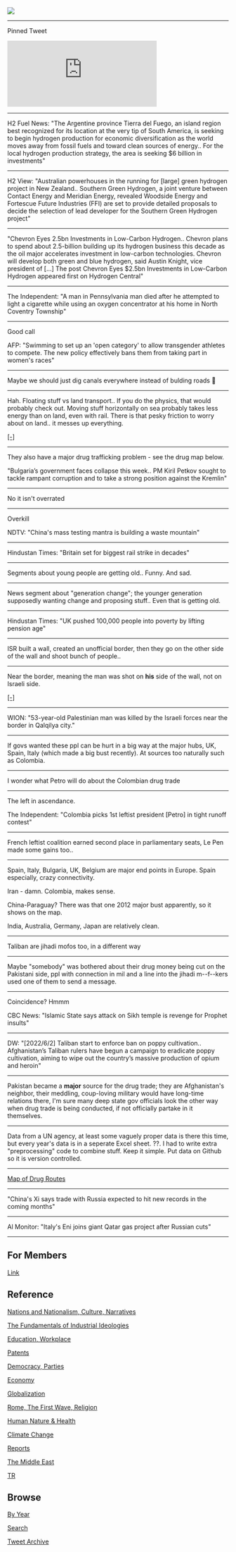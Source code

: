 <img src="https://drive.google.com/uc?export=view&id=1B2wf9R7AMH1d7Vw6e2mucLbIQ5NSjir7"/>

---

Pinned Tweet

<iframe width="340" src="https://www.youtube.com/embed/B3knAZxXMzo?start=195" title="How Hydrogen Could Solve the Energy Crisis: Bloomberg Green" frameborder="0" allow="accelerometer; autoplay; clipboard-write; encrypted-media; gyroscope; picture-in-picture" allowfullscreen></iframe>

---

H2 Fuel News: "The Argentine province Tierra del Fuego, an island
region best recognized for its location at the very tip of South
America, is seeking to begin hydrogen production for economic
diversification as the world moves away from fossil fuels and toward
clean sources of energy.. For the local hydrogen production strategy,
the area is seeking $6 billion in investments"

---

H2 View: "Australian powerhouses in the running for [large] green
hydrogen project in New Zealand.. Southern Green Hydrogen, a joint
venture between Contact Energy and Meridian Energy, revealed Woodside
Energy and Fortescue Future Industries (FFI) are set to provide
detailed proposals to decide the selection of lead developer for the
Southern Green Hydrogen project"

---

"Chevron Eyes 2.5bn Investments in Low-Carbon Hydrogen.. Chevron plans
to spend about 2.5-billion building up its hydrogen business this
decade as the oil major accelerates investment in low-carbon
technologies. Chevron will develop both green and blue hydrogen, said
Austin Knight, vice president of […] The post Chevron Eyes $2.5bn
Investments in Low-Carbon Hydrogen appeared first on Hydrogen Central"

---

The Independent: "A man in Pennsylvania man died after he attempted to
light a cigarette while using an oxygen concentrator at his home in
North Coventry Township"

---

Good call

AFP: "Swimming to set up an 'open category' to allow transgender
athletes to compete. The new policy effectively bans them from taking
part in women's races"

---

Maybe we should just dig canals everywhere instead of bulding roads 🤨

---

Hah. Floating stuff vs land transport.. If you do the physics, that
would probably check out. Moving stuff horizontally on sea probably
takes less energy than on land, even with rail. There is that pesky
friction to worry about on land.. it messes up everything.

[[-]](2022/06/the-end-of-the-world-is-just-the-beginning-zeihan.html)

---

They also have a major drug trafficking problem - see the drug map
below.

"Bulgaria’s government faces collapse this week.. PM Kiril Petkov
sought to tackle rampant corruption and to take a strong position
against the Kremlin"

---

No it isn't overrated

---

Overkill

NDTV: "China's mass testing mantra is building a waste mountain"

---

Hindustan Times: "Britain set for biggest rail strike in decades"

---

Segments about young people are getting old.. Funny. And sad.

---

News segment about "generation change"; the younger generation
supposedly wanting change and proposing stuff.. Even that is getting
old.

---

Hindustan Times: "UK pushed 100,000 people into poverty by lifting pension age"

---

ISR built a wall, created an unofficial border, then they go on the
other side of the wall and shoot bunch of people..

---

Near the border, meaning the man was shot on **his** side of the wall,
not on Israeli side.

[[-]](https://pbs.twimg.com/media/FVrGm3HWAAACFOx?format=jpg&name=small)

---

WION: "53-year-old Palestinian man was killed by the Israeli forces
near the border in Qalqilya city."

---

If govs wanted these ppl can be hurt in a big way at the major hubs,
UK, Spain, Italy (which made a big bust recently). At sources too
naturally such as Colombia. 

---

I wonder what Petro will do about the Colombian drug trade

---

The left in ascendance. 

The Independent: "Colombia picks 1st leftist president [Petro] in
tight runoff contest"

---

French leftist coalition earned second place in parliamentary seats,
Le Pen made some gains too..

---

Spain, Italy, Bulgaria, UK, Belgium are major end points in Europe.
Spain especially, crazy connectivity.

Iran - damn. Colombia, makes sense. 

China-Paraguay? There was that one 2012 major bust apparently, so it
shows on the map.

India, Australia, Germany, Japan are relatively clean. 

---

Taliban are jihadi mofos too, in a different way

---

Maybe "somebody" was bothered about their drug money being cut on the
Pakistani side, ppl with connection in mil and a line into the jihadi
m--f--kers used one of them to send a message.

---

Coincidence? Hmmm

CBC News: "Islamic State says attack on Sikh temple is revenge for Prophet insults"

---

DW: "[2022/6/2] Taliban start to enforce ban on poppy
cultivation.. Afghanistan’s Taliban rulers have begun a campaign to
eradicate poppy cultivation, aiming to wipe out the country’s massive
production of opium and heroin"

---

Pakistan became a **major** source for the drug trade; they are
Afghanistan's neighbor, their meddling, coup-loving military would
have long-time relations there, I'm sure many deep state gov officials
look the other way when drug trade is being conducted, if not
officially partake in it themselves.

---

Data from a UN agency, at least some vaguely proper data is there this
time, but every year's data is in a seperate Excel sheet. ??. I had to
write extra "preprocessing" code to combine stuff. Keep it simple.
Put data on Github so it is version controlled. 

---

[Map of Drug Routes](2019/05/drugs.html)

---

"China's Xi says trade with Russia expected to hit new records in the
coming months"

---

Al Monitor: "Italy's Eni joins giant Qatar gas project after Russian cuts"

---

## For Members

[Link](https://thirdwave-members.herokuapp.com)

## Reference

[Nations and Nationalism, Culture, Narratives](2013/02/nations-and-nationalism.html)

[The Fundamentals of Industrial Ideologies](2011/04/fundamentals-of-industrial-ideologies.html)

[Education, Workplace](2017/09/education-workplace.html)

[Patents](2018/09/patents.html)

[Democracy, Parties](2016/11/democracy.html)

[Economy](2018/05/economy.html)

[Globalization](2018/09/globalization.html)

[Rome, The First Wave, Religion](2017/12/rome.html)

[Human Nature & Health](2020/07/human-nature.html)

[Climate Change](2018/12/climate.html)

[Reports](2019/05/reports.html)

[The Middle East](2019/07/middleeast.html)

[TR](../tr)

## Browse

[By Year](years.html)

[Search](search.html)

[Tweet Archive](tweets/index.html)
